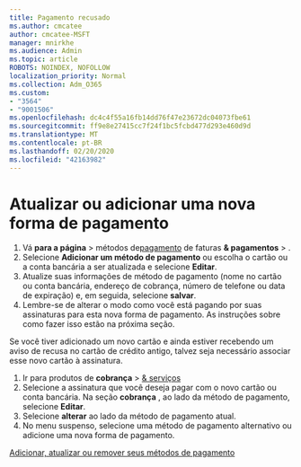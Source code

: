 ```yaml
---
title: Pagamento recusado
ms.author: cmcatee
author: cmcatee-MSFT
manager: mnirkhe
ms.audience: Admin
ms.topic: article
ROBOTS: NOINDEX, NOFOLLOW
localization_priority: Normal
ms.collection: Adm_O365
ms.custom:
- "3564"
- "9001506"
ms.openlocfilehash: dc4c4f55a16fb14dd76f47e23672dc04073fbe61
ms.sourcegitcommit: ff9e8e27415cc7f24f1bc5fcbd477d293e460d9d
ms.translationtype: MT
ms.contentlocale: pt-BR
ms.lasthandoff: 02/20/2020
ms.locfileid: "42163982"
---
```

# <a name="update-or-add-a-new-payment-method"></a>Atualizar ou adicionar uma nova forma de pagamento

1. Vá **para a página** > métodos de<a href="https://go.microsoft.com/fwlink/p/?linkid=2018806" target="_blank">pagamento</a> de faturas **& pagamentos** > .
2. Selecione **Adicionar um método de pagamento** ou escolha o cartão ou a conta bancária a ser atualizada e selecione **Editar**.
3. Atualize suas informações de método de pagamento (nome no cartão ou conta bancária, endereço de cobrança, número de telefone ou data de expiração) e, em seguida, selecione **salvar**.
4. Lembre-se de alterar o modo como você está pagando por suas assinaturas para esta nova forma de pagamento. As instruções sobre como fazer isso estão na próxima seção.

Se você tiver adicionado um novo cartão e ainda estiver recebendo um aviso de recusa no cartão de crédito antigo, talvez seja necessário associar esse novo cartão à assinatura.

1. Ir para produtos de **cobrança** > <a href="https://go.microsoft.com/fwlink/p/?linkid=842054" target="_blank">& serviços</a>
2. Selecione a assinatura que você deseja pagar com o novo cartão ou conta bancária. Na seção **cobrança** , ao lado da método de pagamento, selecione **Editar**.
3. Selecione **alterar** ao lado da método de pagamento atual.
4. No menu suspenso, selecione uma método de pagamento alternativo ou adicione uma nova forma de pagamento.

[Adicionar, atualizar ou remover seus métodos de pagamento](https://go.microsoft.com/fwlink/?linkid=2118133)